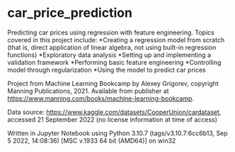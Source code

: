 # car_price_prediction
Predicting car prices using regression with feature engineering. Topics covered in this project include:
*Creating a regression model from scratch (that is, direct application of linear algebra, not using built-in regression functions)
*Exploratory data analysis
*Setting up and implementing a validation framework
*Performing basic feature engineering
*Controlling model through regularization
*Using the model to predict car prices

Project from Machine Learning Bookcamp by Alexey Grigorev, copyright Manning Publications, 2021.
Available from publisher at https://www.manning.com/books/machine-learning-bookcamp.

Data source: https://www.kaggle.com/datasets/CooperUnion/cardataset, accessed 21 September 2022 (no license information at time of access)

Written in Jupyter Notebook using Python 3.10.7 (tags/v3.10.7:6cc6b13, Sep  5 2022, 14:08:36) [MSC v.1933 64 bit (AMD64)] on win32

